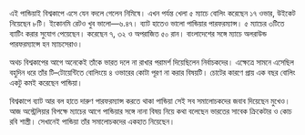 এই পান্ডিয়াই বিশ্বকাপে এসে যেন বদলে গেলেন নিমিষে। এখন পর্যন্ত খেলা ৫ ম্যাচে বোলিং করেছেন ১৭ ওভার, উইকেট নিয়েছেন ৮টি। ইকোনমি রেটও খুব ভালো—৬.৪৭। ব্যাট হাতেও ভালো পান্ডিয়ার পারফরম্যান্স। ৫ ম্যাচের ৩টিতে ব্যাটিং করার সুযোগ পেয়েছেন। করেছেন ৭, ৩২ ও অপরাজিত ৫০ রান। বাংলাদেশের সঙ্গে ম্যাচে অলরাউন্ড পারফরম্যান্সে হন ম্যাচসেরাও।

অথচ বিশ্বকাপের আগে অনেকেই তাঁকে ভারত দলে না রাখার পরামর্শ দিয়েছিলেন নির্বাচকদের। এক্ষেত্রে সামনে এসেছিল বহুদিন ধরে তাঁর টি–টোয়েন্টিতে বোলিংয়ে ৪ ওভারের কোটা পূরণ না করার বিষয়টি। চোটের কারণে প্রায় এক বছর বোলিং একটু কমই করেছেন পান্ডিয়া।

বিশ্বকাপে ব্যাট আর বল হাতে দারুণ পারফরম্যান্স করতে থাকা পান্ডিয়া সেই সব সমালোচকদের জবাব দিয়েছেন মুখেও। আজ অস্ট্রেলিয়ার বিপক্ষে ম্যাচের আগে পান্ডিয়ার সঙ্গে নানা বিষয় নিয়ে কথা বলেছেন ভারতের সাবেক ক্রিকেটার ও কোচ রবি শাস্ত্রী। সেখানেই পান্ডিয়া তাঁর সমালোচকদের একহাত নিয়েছেন।
